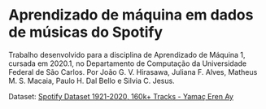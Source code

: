 # Aprendizado de máquina em dados de músicas do Spotify

Trabalho desenvolvido para a disciplina de Aprendizado de Máquina 1, cursada em 2020.1, no Departamento de Computação da Universidade Federal de São Carlos. Por João G. V. Hirasawa, Juliana F. Alves, Matheus M. S. Macaia, Paulo H. Dal Bello e Silvia C. Jesus.

Dataset: [Spotify Dataset 1921-2020, 160k+ Tracks - Yamaç Eren Ay](https://www.kaggle.com/yamaerenay/spotify-dataset-19212020-160k-tracks)
